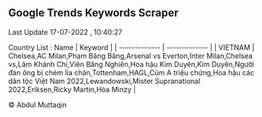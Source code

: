 

## Google Trends Keywords Scraper 
 
Last Update 17-07-2022 , 10:40:27

Country List :
 Name  | Keyword |
| ------------- | ------------- |
| VIETNAM | Chelsea,AC Milan,Phạm Băng Băng,Arsenal vs Everton,Inter Milan,Chelsea vs,Lâm Khánh Chi,Viên Băng Nghiên,Hoa hậu Kim Duyên,Kim Duyên,Người đàn ông bị chém lìa chân,Tottenham,HAGL,Cúm A triệu chứng,Hoa hậu các dân tộc Việt Nam 2022,Lewandowski,Mister Supranational 2022,Eriksen,Ricky Martin,Hòa Minzy |



© Abdul Muttaqin 

